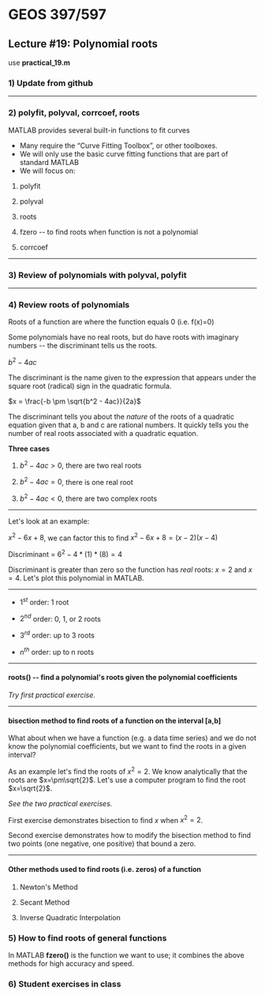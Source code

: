 # GEOS 397/597

## Lecture #19: Polynomial roots
use __practical_19.m__

### 1) Update from github
---
### 2) polyfit, polyval, corrcoef, roots

MATLAB provides several built-in functions to fit curves* Many require the “Curve Fitting Toolbox”, or other toolboxes.
* We will only use the basic curve fitting functions that are part of standard MATLAB
* We will focus on:
	
1) polyfit

2) polyval

3) roots

4) fzero -- to find roots when function is not a polynomial

5) corrcoef
---### 3) Review of polynomials with polyval, polyfit---### 4) Review roots of polynomials

Roots of a function are where the function equals 0 (i.e. f(x)=0)

Some polynomials have no real roots, but do have roots with imaginary numbers -- the discriminant tells us the roots.

$b^2 - 4ac$ 

The discriminant is the name given to the expression that appears under the square root (radical) sign in the quadratic formula.

$x = \frac{-b \pm \sqrt{b^2 - 4ac}}{2a}$

The discriminant tells you about the _nature_ of the roots of a quadratic equation given that a, b and c are rational numbers.  It quickly tells you the number of real roots associated with a quadratic equation.__Three cases__

1) $b^2 - 4ac > 0$, there are two real roots

2) $b^2 - 4ac = 0$, there is one real root

3) $b^2 - 4ac < 0$, there are two complex roots

---

Let's look at an example:

$x^2 - 6x + 8$, we can factor this to find $x^2 - 6x + 8 = (x-2)(x-4)$

Discriminant = $6^2 - 4*(1)*(8) = 4$

Discriminant is greater than zero so the function has _real_ roots: $x=2$ and $x=4$. Let's plot this polynomial in MATLAB.

---

* $1^{st}$ order: 1 root

* $2^{nd}$ order: 0, 1, or 2 roots

* $3^{rd}$ order: up to 3 roots

* $n^{th}$ order: up to n roots
---

#### roots() -- find a polynomial's roots given the polynomial coefficients 

_Try first practical exercise._

---

#### bisection method to find roots of a function on the interval [a,b]

What about when we have a function (e.g. a data time series) and we do not know the polynomial coefficients, but we want to find the roots in a given interval?

As an example let's find the roots of $x^2=2$. We know analytically that the roots are $x=\pm\sqrt{2}$. Let's use a computer program to find the root $x=\sqrt{2}$.

_See the two practical exercises._

First exercise demonstrates bisection to find $x$ when $x^2=2$.

Second exercise demonstrates how to modify the bisection method to find two points (one negative, one positive) that bound a zero.

---

#### Other methods used to find roots (i.e. zeros) of a function

1) Newton's Method

2) Secant Method

3) Inverse Quadratic Interpolation

### 5) How to find roots of general functions

In MATLAB __fzero()__ is the function we want to use; it combines the above methods for high accuracy and speed.


### 6) Student exercises in class
